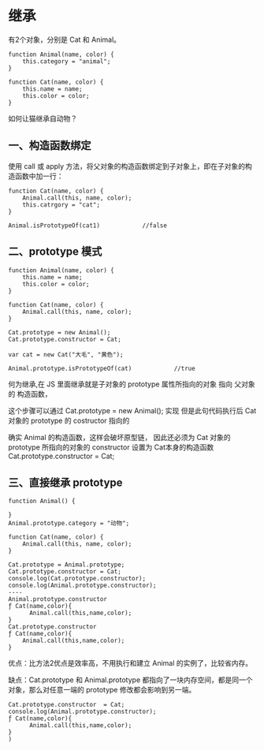 # 继承

有2个对象，分别是 Cat 和 Animal。

```
function Animal(name, color) {
    this.category = "animal";
}

function Cat(name, color) {
    this.name = name;
    this.color = color;
}
```

如何让猫继承自动物？

## 一、构造函数绑定

使用 call 或 apply 方法，将父对象的构造函数绑定到子对象上，即在子对象的构造函数中加一行：

```
function Cat(name, color) {
    Animal.call(this, name, color);
    this.catrgory = "cat";
}

Animal.isPrototypeOf(cat1)            //false
```

## 二、prototype 模式

```
function Animal(name, color) {
    this.name = name;
    this.color = color;
}

function Cat(name, color) {
    Animal.call(this, name, color);
}

Cat.prototype = new Animal();
Cat.prototype.constructor = Cat;

var cat = new Cat("大毛", "黄色");

Animal.prototype.isPrototypeOf(cat)            //true
```

何为继承,在 JS 里面继承就是子对象的 prototype 属性所指向的对象 指向 父对象的 构造函数，

这个步骤可以通过 Cat.prototype = new Animal\(\); 实现 但是此句代码执行后 Cat对象的 prototype 的 costructor 指向的

确实 Animal 的构造函数，这样会破坏原型链， 因此还必须为 Cat 对象的 prototype 所指向的对象的 constructor 设置为 Cat本身的构造函数 Cat.prototype.constructor = Cat;

## 三、直接继承 prototype

```
function Animal() {

}
Animal.prototype.category = "动物";

function Cat(name, color) {
    Animal.call(this, name, color);
}

Cat.prototype = Animal.prototype;
Cat.prototype.constructor = Cat;
console.log(Cat.prototype.constructor);
console.log(Animal.prototype.constructor);
----
Animal.prototype.constructor
ƒ Cat(name,color){
      Animal.call(this,name,color);
}
Cat.prototype.constructor
ƒ Cat(name,color){
    Animal.call(this,name,color);
}
```

优点：比方法2优点是效率高，不用执行和建立 Animal 的实例了，比较省内存。

缺点：Cat.prototype 和 Animal.prototype 都指向了一块内存空间，都是同一个对象，那么对任意一端的  prototype 修改都会影响到另一端。

```
Cat.prototype.constructor  = Cat;
console.log(Animal.prototype.constructor);
ƒ Cat(name,color){
      Animal.call(this,name,color);
}
)

```



